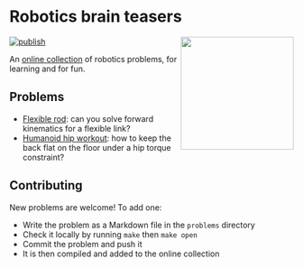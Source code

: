 # Robotics brain teasers

<img src="https://github.com/user-attachments/assets/efbdcf1f-2fdb-491d-9897-ffaee07e9be6" height=200 align="right">

[![publish](https://img.shields.io/github/actions/workflow/status/stephane-caron/robotics-brain-teasers/gh-pages.yml?branch=main&label=publish)](https://stephane-caron.github.io/robotics-brain-teasers/)

An [online collection](https://stephane-caron.github.io/robotics-brain-teasers/) of robotics problems, for learning and for fun.

## Problems

- [Flexible rod](https://stephane-caron.github.io/robotics-brain-teasers/problems/flexible_rod.pdf): can you solve forward kinematics for a flexible link?
- [Humanoid hip workout](https://stephane-caron.github.io/robotics-brain-teasers/problems/humanoid_hip_workout.pdf): how to keep the back flat on the floor under a hip torque constraint?

## Contributing

New problems are welcome! To add one:

- Write the problem as a Markdown file in the `problems` directory
- Check it locally by running `make` then `make open`
- Commit the problem and push it
- It is then compiled and added to the online collection

